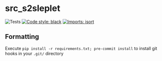# src_s2sleplet

![Tests](https://github.com/astro-informatics/src_s2sleplet/workflows/Tests/badge.svg)
[![Code style: black](https://img.shields.io/badge/code%20style-black-000000.svg)](https://github.com/ambv/black)
[![Imports: isort](https://img.shields.io/badge/%20imports-isort-%231674b1?style=flat&labelColor=ef8336)](https://pycqa.github.io/isort/)

## Formatting

Execute `pip install -r requirements.txt; pre-commit install` to install git hooks in your `.git/` directory
